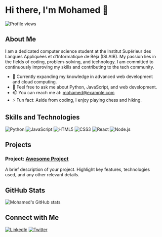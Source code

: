 # Hi there, I'm Mohamed 👋

![Profile views](https://gpvc.arturio.dev/AMAIDI-MOHAMED)

## About Me

I am a dedicated computer science student at the Institut Supérieur des Langues Appliquées et d'Informatique de Béja (ISLAIB). My passion lies in the fields of coding, problem-solving, and technology. I am committed to continuously improving my skills and contributing to the tech community.

- 🌱 Currently expanding my knowledge in advanced web development and cloud computing.
- 💬 Feel free to ask me about Python, JavaScript, and web development.
- 📫 You can reach me at: [mohamed@example.com](mailto:mohamed@example.com)
- ⚡ Fun fact: Aside from coding, I enjoy playing chess and hiking.

## Skills and Technologies

![Python](https://img.shields.io/badge/Python-3776AB?style=for-the-badge&logo=python&logoColor=white)
![JavaScript](https://img.shields.io/badge/JavaScript-F7DF1E?style=for-the-badge&logo=javascript&logoColor=black)
![HTML5](https://img.shields.io/badge/HTML5-E34F26?style=for-the-badge&logo=html5&logoColor=white)
![CSS3](https://img.shields.io/badge/CSS3-1572B6?style=for-the-badge&logo=css3&logoColor=white)
![React](https://img.shields.io/badge/React-20232A?style=for-the-badge&logo=react&logoColor=61DAFB)
![Node.js](https://img.shields.io/badge/Node.js-339933?style=for-the-badge&logo=nodedotjs&logoColor=white)

## Projects

### Project: [Awesome Project](https://github.com/AMAIDI-MOHAMED/awesome-project)
A brief description of your project. Highlight key features, technologies used, and any other relevant details.

## GitHub Stats

![Mohamed's GitHub stats](https://github-readme-stats.vercel.app/api?username=AMAIDI-MOHAMED&show_icons=true&theme=radical)

## Connect with Me

[![LinkedIn](https://img.shields.io/badge/LinkedIn-0077B5?style=for-the-badge&logo=linkedin&logoColor=white)](https://linkedin.com/in/mohamed)
[![Twitter](https://img.shields.io/badge/Twitter-1DA1F2?style=for-the-badge&logo=twitter&logoColor=white)](https://twitter.com/mohamed)
